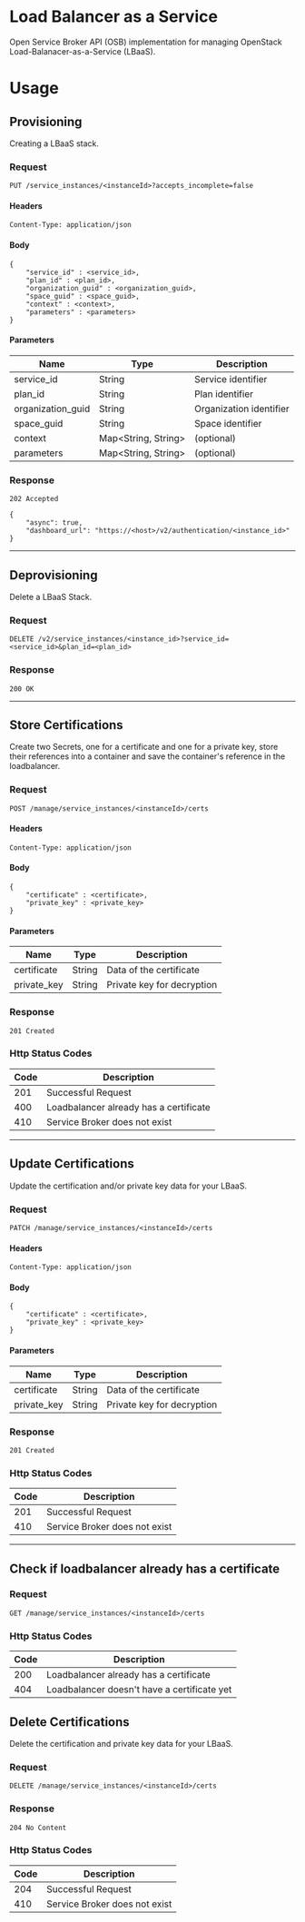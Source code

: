 # Load Balancer as a Service
Open Service Broker API (OSB) implementation for managing OpenStack Load-Balanacer-as-a-Service (LBaaS).

# Usage

## Provisioning

Creating a LBaaS stack.

### Request

````
PUT /service_instances/<instanceId>?accepts_incomplete=false
````

#### Headers

````
Content-Type: application/json
````

#### Body

````
{
	"service_id" : <service_id>,
	"plan_id" : <plan_id>,
	"organization_guid" : <organization_guid>,
	"space_guid" : <space_guid>,
	"context" : <context>,
	"parameters" : <parameters>
}
````

#### Parameters

| Name | Type | Description |
|-------------------|---------------------|-------------------------|
| service_id | String | Service identifier |
| plan_id | String | Plan identifier |
| organization_guid | String | Organization identifier |
| space_guid | String | Space identifier |
| context | Map<String, String> | (optional) |
| parameters | Map<String, String> | (optional) |

### Response

````
202 Accepted

{
    "async": true,
    "dashboard_url": "https://<host>/v2/authentication/<instance_id>"
}
````

---

## Deprovisioning

Delete a LBaaS Stack.

### Request

````
DELETE /v2/service_instances/<instance_id>?service_id=<service_id>&plan_id=<plan_id>
````

### Response

````
200 OK
````

---

## Store Certifications

Create two Secrets, one for a certificate and one for a private key, store their references into a container and save the container's reference in the loadbalancer.

### Request

````
POST /manage/service_instances/<instanceId>/certs
````

#### Headers

````
Content-Type: application/json
````

#### Body

````
{
    "certificate" : <certificate>,
    "private_key" : <private_key>
}
````

#### Parameters

| Name | Type | Description |
|-------------|--------|----------------------------|
| certificate | String | Data of the certificate |
| private_key | String | Private key for decryption |

### Response

````
201 Created
````

### Http Status Codes

| Code | Description |
|-------------|--------|
| 201 | Successful Request |
| 400 | Loadbalancer already has a certificate |
| 410 | Service Broker does not exist |

---

## Update Certifications

Update the certification and/or private key data for your LBaaS.

### Request

````
PATCH /manage/service_instances/<instanceId>/certs
````

#### Headers

````
Content-Type: application/json
````

#### Body

````
{
    "certificate" : <certificate>,
    "private_key" : <private_key>
}
````

#### Parameters

| Name | Type | Description |
|-------------|--------|----------------------------|
| certificate | String | Data of the certificate |
| private_key | String | Private key for decryption |

### Response

````
201 Created
````

### Http Status Codes

| Code | Description |
|-------------|--------|
| 201 | Successful Request |
| 410 | Service Broker does not exist |

---

## Check if loadbalancer already has a certificate

### Request

````
GET /manage/service_instances/<instanceId>/certs
````

### Http Status Codes

| Code | Description |
|-------------|--------|
| 200 | Loadbalancer already has a certificate |
| 404 | Loadbalancer doesn't have a certificate yet |

## Delete Certifications

Delete the certification and private key data for your LBaaS.

### Request

````
DELETE /manage/service_instances/<instanceId>/certs
````

### Response

````
204 No Content
````

### Http Status Codes

| Code | Description |
|-------------|--------|
| 204 | Successful Request |
| 410 | Service Broker does not exist |



 